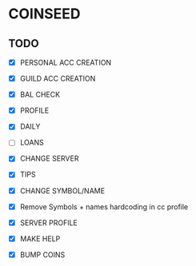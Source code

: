 # COINSEED

## TODO
- [x] PERSONAL ACC CREATION
- [x] GUILD ACC CREATION
- [x] BAL CHECK
- [x] PROFILE
- [x] DAILY
- [ ] LOANS
- [x] CHANGE SERVER
- [x] TIPS
- [x] CHANGE SYMBOL/NAME
- [x] Remove Symbols + names hardcoding in cc profile
- [x] SERVER PROFILE
- [x] MAKE HELP
- [x] BUMP COINS

